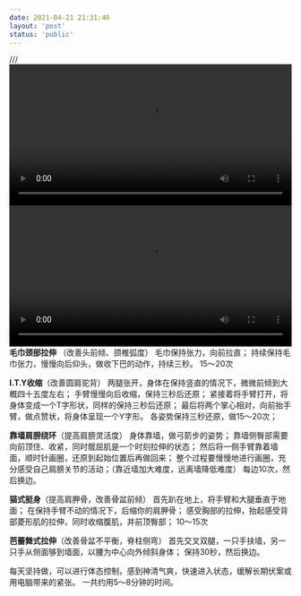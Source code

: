```yaml
---
date: 2021-04-21 21:31:40
layout: 'post'
status: 'public'
---
```

/// <video width="100%" controls="controls" border=0><source src="https://inz.oss-cn-beijing.aliyuncs.com/Videos/Excises/%E4%BA%94%E5%88%86%E9%92%9F%E5%85%A8%E8%BA%AB%E4%BD%93%E6%80%81%E7%BA%A0%E6%AD%A3%E8%AE%AD%E7%BB%83.mp4"></video>
<video width="100%" controls="controls" border=0><source src="https://inz.oss-cn-beijing.aliyuncs.com/Videos/Excises/%E4%BA%94%E5%88%86%E9%92%9F%E5%85%A8%E8%BA%AB%E4%BD%93%E6%80%81%E7%BA%A0%E6%AD%A3%E8%AE%AD%E7%BB%83.mp4"></video>
**毛巾颈部拉伸** （改善头前倾、颈椎弧度）
 毛巾保持张力，向前拉直；
持续保持毛巾张力，慢慢向后仰头，做收下巴的动作，持续三秒。
15～20次

**I.T.Y收缩**（改善圆肩驼背）
两腿张开，身体在保持竖直的情况下，微微前倾到大概四十五度左右；
手臂慢慢向后收缩，保持三秒后还原；
紧接着将手臂打开，将身体变成一个T字形状，同样的保持三秒后还原；
最后将两个掌心相对，向前抬手臂，做点赞状，将身体呈现一个Y字形。
各姿势保持三秒还原，做15～20次；

**靠墙肩膀绕环**（提高肩膀灵活度）
身体靠墙，做弓箭步的姿势；
靠墙侧臀部需要向前顶住、收紧，同时髋屈肌是一个时刻拉伸的状态；
然后将一侧手臂靠着墙面，顺时针画圈，还原到起始位置后再做回来；
整个过程要慢慢地进行画圈，充分感受自己肩膀关节的活动；（靠近墙加大难度，远离墙降低难度）
每边10次，然后换边。

**猫式挺身**（提高肩胛骨，改善骨盆前倾）
首先趴在地上，将手臂和大腿垂直于地面；
在保持手臂不动的情况下，后缩你的肩胛骨；
感受胸部的拉伸，抬起感受背部菱形肌的拉伸，同时收缩腹肌，并前顶臀部；
10～15次

**芭蕾舞式拉伸**（改善骨盆不平衡，脊柱侧弯）
首先交叉双腿，一只手扶墙，另一只手从侧面够到墙面，以腰为中心向外倾斜身体；
保持30秒，然后换边。

每天坚持做，可以进行体态控制，感到神清气爽，快速进入状态，缓解长期伏案或用电脑带来的紧张。
一共约用5～8分钟的时间。 